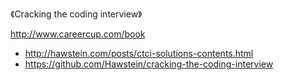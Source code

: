 《Cracking the coding interview》

http://www.careercup.com/book

* http://hawstein.com/posts/ctci-solutions-contents.html
* https://github.com/Hawstein/cracking-the-coding-interview

